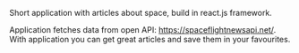Short application with articles about space, build in react.js framework.

Application fetches data from open API: https://spaceflightnewsapi.net/. With application you can get great articles and save them in your favourites.
